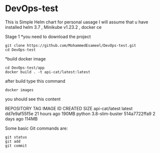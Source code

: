 # DevOps-test
This is Simple Helm chart for personal uasage 
I will assume that u have installed helm 3.7 , Minikube v1.23.2 , docker ce



Stage 1
*you need to download the project
```
git clone https://github.com/MohammedEsameel/DevOps-test.git
cd DevOps-test
```

*build docker image

```
cd DevOps-test/app
docker build . -t api-cat/latest:latest
```
after build type this command 
```
docker images
```
you should see this content 

REPOSITORY                    TAG               IMAGE ID       CREATED        SIZE
api-cat/latest                latest            dd7e9af55f5e   21 hours ago   190MB
python                        3.8-slim-buster   514a7722ffa9   2 days ago     114MB

Some basic Git commands are:
```
git status
git add
git commit
```
